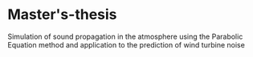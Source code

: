# Master's-thesis
Simulation of sound propagation in the atmosphere using the Parabolic Equation method and application to the prediction of wind turbine noise
